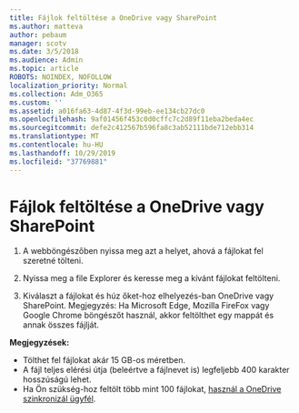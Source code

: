 ```yaml
---
title: Fájlok feltöltése a OneDrive vagy SharePoint
ms.author: matteva
author: pebaum
manager: scotv
ms.date: 3/5/2018
ms.audience: Admin
ms.topic: article
ROBOTS: NOINDEX, NOFOLLOW
localization_priority: Normal
ms.collection: Adm_O365
ms.custom: ''
ms.assetid: a016fa63-4d87-4f3d-99eb-ee134cb27dc0
ms.openlocfilehash: 9af01456f453c0d0cffc7c2d89f11eba2beda4ec
ms.sourcegitcommit: defe2c412567b596fa8c3ab52111bde712ebb314
ms.translationtype: MT
ms.contentlocale: hu-HU
ms.lasthandoff: 10/29/2019
ms.locfileid: "37769881"
---
```

# <a name="upload-files-to-onedrive-or-sharepoint"></a>Fájlok feltöltése a OneDrive vagy SharePoint

1. A webböngészőben nyissa meg azt a helyet, ahová a fájlokat fel szeretné tölteni.
    
2. Nyissa meg a file Explorer és keresse meg a kívánt fájlokat feltölteni.
    
3. Kiválaszt a fájlokat és húz őket-hoz elhelyezés-ban OneDrive vagy SharePoint. Megjegyzés: Ha Microsoft Edge, Mozilla FireFox vagy Google Chrome böngészőt használ, akkor feltölthet egy mappát és annak összes fájlját.
    
**Megjegyzések:**
- Tölthet fel fájlokat akár 15 GB-os méretben. 
- A fájl teljes elérési útja (beleértve a fájlnevet is) legfeljebb 400 karakter hosszúságú lehet. 
- Ha Ön szükség-hoz feltölt több mint 100 fájlokat, [használ a OneDrive szinkronizál ügyfél](https://go.microsoft.com/fwlink/?linkid=866427). 
  

